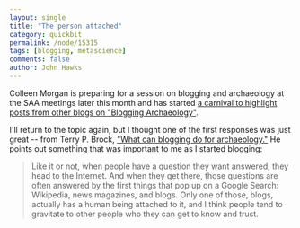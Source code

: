 ```yaml
---
layout: single 
title: "The person attached" 
category: quickbit
permalink: /node/15315
tags: [blogging, metascience] 
comments: false 
author: John Hawks 
---
```


Colleen Morgan is preparing for a session on blogging and archaeology at the SAA meetings later this month and has started <a href="http://middlesavagery.wordpress.com/2011/02/27/blogging-archaeology-the-carnival/">a carnival to highlight posts from other blogs on "Blogging Archaeology"</a>. 

I'll return to the topic again, but I thought one of the first responses was just great -- from Terry P. Brock, <a href="http://dirt.terrypbrock.com/?page_id=2">"What can blogging do for archaeology."</a> He points out something that was important to me as I started blogging: 

<blockquote>Like it or not, when people have a question they want answered, they head to the Internet. And when they get there, those questions are often answered by the first things that pop up on a Google Search: Wikipedia, news magazines, and blogs. Only one of those, blogs, actually has a human being attached to it, and I think people tend to gravitate to other people who they can get to know and trust.</blockquote>




